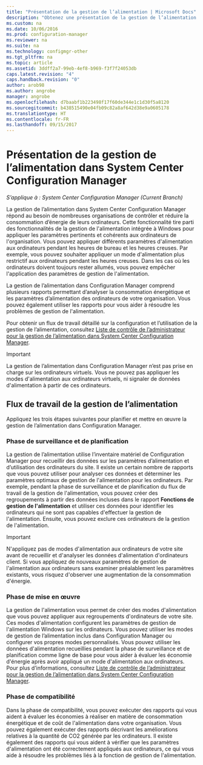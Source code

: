 ```yaml
---
title: "Présentation de la gestion de l’alimentation | Microsoft Docs"
description: "Obtenez une présentation de la gestion de l’alimentation dans System Center Configuration Manager."
ms.custom: na
ms.date: 10/06/2016
ms.prod: configuration-manager
ms.reviewer: na
ms.suite: na
ms.technology: configmgr-other
ms.tgt_pltfrm: na
ms.topic: article
ms.assetid: 3ddff2a7-99eb-4ef8-b969-f3f7f24053db
caps.latest.revision: "4"
caps.handback.revision: "0"
author: arob98
ms.author: angrobe
manager: angrobe
ms.openlocfilehash: d7baabf1b223498f17f60de344e1c1d30f5a8120
ms.sourcegitcommit: b438515490e04fb09c82a8af642d38e9a0605178
ms.translationtype: HT
ms.contentlocale: fr-FR
ms.lasthandoff: 09/15/2017
---
```

# <a name="introduction-to-power-management-in-system-center-configuration-manager"></a>Présentation de la gestion de l’alimentation dans System Center Configuration Manager

*S’applique à : System Center Configuration Manager (Current Branch)*

La gestion de l’alimentation dans System Center Configuration Manager répond au besoin de nombreuses organisations de contrôler et réduire la consommation d’énergie de leurs ordinateurs. Cette fonctionnalité tire parti des fonctionnalités de la gestion de l'alimentation intégrée à Windows pour appliquer les paramètres pertinents et cohérents aux ordinateurs de l'organisation. Vous pouvez appliquer différents paramètres d'alimentation aux ordinateurs pendant les heures de bureau et les heures creuses. Par exemple, vous pouvez souhaiter appliquer un mode d'alimentation plus restrictif aux ordinateurs pendant les heures creuses. Dans les cas où les ordinateurs doivent toujours rester allumés, vous pouvez empêcher l'application des paramètres de gestion de l'alimentation.  

 La gestion de l’alimentation dans Configuration Manager comprend plusieurs rapports permettant d’analyser la consommation énergétique et les paramètres d’alimentation des ordinateurs de votre organisation. Vous pouvez également utiliser les rapports pour vous aider à résoudre les problèmes de gestion de l'alimentation.  

 Pour obtenir un flux de travail détaillé sur la configuration et l’utilisation de la gestion de l’alimentation, consultez [Liste de contrôle de l’administrateur pour la gestion de l’alimentation dans System Center Configuration Manager](../../../../core/clients/manage/power/administrator-checklist-for-power-management.md).  

> [!IMPORTANT]  
>  La gestion de l’alimentation dans Configuration Manager n’est pas prise en charge sur les ordinateurs virtuels. Vous ne pouvez pas appliquer les modes d'alimentation aux ordinateurs virtuels, ni signaler de données d'alimentation à partir de ces ordinateurs.  

## <a name="the-power-management-workflow"></a>Flux de travail de la gestion de l’alimentation  
 Appliquez les trois étapes suivantes pour planifier et mettre en œuvre la gestion de l’alimentation dans Configuration Manager.  

### <a name="monitoring-and-planning-phase"></a>Phase de surveillance et de planification  
 La gestion de l’alimentation utilise l’inventaire matériel de Configuration Manager pour recueillir des données sur les paramètres d’alimentation et d’utilisation des ordinateurs du site. Il existe un certain nombre de rapports que vous pouvez utiliser pour analyser ces données et déterminer les paramètres optimaux de gestion de l'alimentation pour les ordinateurs. Par exemple, pendant la phase de surveillance et de planification du flux de travail de la gestion de l'alimentation, vous pouvez créer des regroupements à partir des données incluses dans le rapport **Fonctions de gestion de l'alimentation** et utiliser ces données pour identifier les ordinateurs qui ne sont pas capables d'effectuer la gestion de l'alimentation. Ensuite, vous pouvez exclure ces ordinateurs de la gestion de l'alimentation.  

> [!IMPORTANT]  
>  N'appliquez pas de modes d'alimentation aux ordinateurs de votre site avant de recueillir et d'analyser les données d'alimentation d'ordinateurs client. Si vous appliquez de nouveaux paramètres de gestion de l'alimentation aux ordinateurs sans examiner préalablement les paramètres existants, vous risquez d'observer une augmentation de la consommation d'énergie.  

### <a name="enforcement-phase"></a>Phase de mise en œuvre  
 La gestion de l'alimentation vous permet de créer des modes d'alimentation que vous pouvez appliquer aux regroupements d'ordinateurs de votre site. Ces modes d'alimentation configurent les paramètres de gestion de l'alimentation Windows sur les ordinateurs. Vous pouvez utiliser les modes de gestion de l’alimentation inclus dans Configuration Manager ou configurer vos propres modes personnalisés. Vous pouvez utiliser les données d'alimentation recueillies pendant la phase de surveillance et de planification comme ligne de base pour vous aider à évaluer les économie d'énergie après avoir appliqué un mode d'alimentation aux ordinateurs. Pour plus d’informations, consultez [Liste de contrôle de l’administrateur pour la gestion de l’alimentation dans System Center Configuration Manager](../../../../core/clients/manage/power/administrator-checklist-for-power-management.md).  

### <a name="compliance-phase"></a>Phase de compatibilité  
 Dans la phase de compatibilité, vous pouvez exécuter des rapports qui vous aident à évaluer les économies à réaliser en matière de consommation énergétique et de coût de l'alimentation dans votre organisation. Vous pouvez également exécuter des rapports décrivant les améliorations relatives à la quantité de CO2 générée par les ordinateurs. Il existe également des rapports qui vous aident à vérifier que les paramètres d'alimentation ont été correctement appliqués aux ordinateurs, ce qui vous aide à résoudre les problèmes liés à la fonction de gestion de l'alimentation.  

